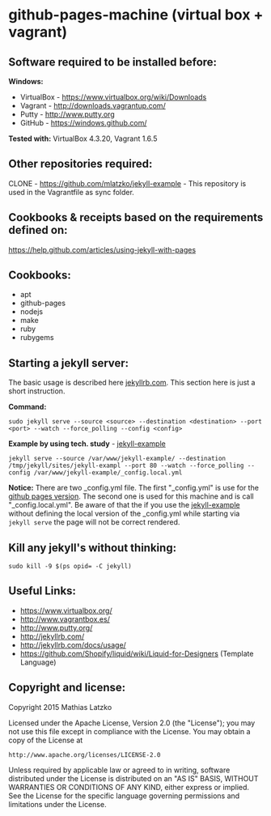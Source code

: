 github-pages-machine (virtual box + vagrant)
==================================================================

Software required to be installed before:
------------------------------------------------------------------
**Windows:**
* VirtualBox - https://www.virtualbox.org/wiki/Downloads
* Vagrant - http://downloads.vagrantup.com/
* Putty - http://www.putty.org
* GitHub - https://windows.github.com/

**Tested with:** VirtualBox 4.3.20, Vagrant 1.6.5

Other repositories required:
------------------------------------------------------------------
CLONE - https://github.com/mlatzko/jekyll-example - This repository is used in the Vagrantfile as sync folder.

Cookbooks & receipts based on the requirements defined on:
------------------------------------------------------------------
https://help.github.com/articles/using-jekyll-with-pages

Cookbooks:
------------------------------------------------------------------
* apt
* github-pages
* nodejs
* make
* ruby
* rubygems

Starting a jekyll server:
------------------------------------------------------------------
The basic usage is described here [jekyllrb.com](http://jekyllrb.com/docs/usage/).
This section here is just a short instruction.

**Command:**
```
sudo jekyll serve --source <source> --destination <destination> --port <port> --watch --force_polling --config <config>
```
**Example by using tech. study** - [jekyll-example](https://github.com/mlatzko/jekyll-example)
```
jekyll serve --source /var/www/jekyll-example/ --destination /tmp/jekyll/sites/jekyll-exampl --port 80 --watch --force_polling --config /var/www/jekyll-example/_config.local.yml
```
**Notice:** There are two _config.yml file. The first "_config.yml" is use for the [github pages version](http://mlatzko.github.io/jekyll-example/).
The second one is used for this machine and is call "_config.local.yml". Be aware of that the if you use the [jekyll-example](https://github.com/mlatzko/jekyll-example)
without defining the local version of the _config.yml while starting via `jekyll serve` the page will not be correct rendered.

Kill any jekyll's without thinking:
------------------------------------------------------------------
```
sudo kill -9 $(ps opid= -C jekyll)
```

Useful Links:
------------------------------------------------------------------
* https://www.virtualbox.org/
* http://www.vagrantbox.es/
* http://www.putty.org/
* http://jekyllrb.com/
* http://jekyllrb.com/docs/usage/
* https://github.com/Shopify/liquid/wiki/Liquid-for-Designers (Template Language)

Copyright and license:
------------------------------------------------------------------
Copyright 2015 Mathias Latzko

Licensed under the Apache License, Version 2.0 (the "License");
you may not use this file except in compliance with the License.
You may obtain a copy of the License at

    http://www.apache.org/licenses/LICENSE-2.0

Unless required by applicable law or agreed to in writing, software
distributed under the License is distributed on an "AS IS" BASIS,
WITHOUT WARRANTIES OR CONDITIONS OF ANY KIND, either express or implied.
See the License for the specific language governing permissions and
limitations under the License.
